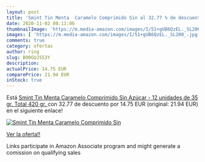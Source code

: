 ```yaml
---
layout: post
title: 'Smint Tin Menta  Caramelo Comprimido Sin al 32.77 % de descuento'
date: 2020-11-02 08:11:06
thumbnailImage: 'https://m.media-amazon.com/images/I/51+gUB6QzEL._SL200_.jpg'
images: [ 'https://m.media-amazon.com/images/I/51+gUB6QzEL._SL200_.jpg' ]
comments: true
category: ofertas
author: ring
slug: B00GUJ5S3Y
description:
actualPrice: 14.75 EUR
comparePrice: 21.94 EUR
inStock: true
---
```


Está [Smint Tin Menta  Caramelo Comprimido Sin Azúcar - 12 unidades de 35 gr.  Total 420 gr. ](https://www.amazon.es/dp/B00GUJ5S3Y/?tag=tolees-21) con 32.77 de descuento por 14.75 EUR (original: 21.94 EUR) en el siguiente enlace!

[![Smint Tin Menta  Caramelo Comprimido Sin](https://m.media-amazon.com/images/I/51+gUB6QzEL._SL200_.jpg)](https://www.amazon.es/dp/B00GUJ5S3Y/?tag=tolees-21)

[Ver la oferta!!](https://www.amazon.es/dp/B00GUJ5S3Y/?tag=tolees-21)

Links participate in Amazon Associate program and might generate a comission on qualifying sales


